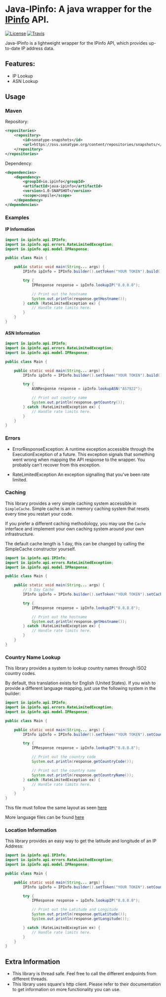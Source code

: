 # Java-IPinfo: A java wrapper for the [IPinfo](https://ipinfo.io/) API.

[![License](http://img.shields.io/:license-apache-blue.svg)](LICENSE)
[![Travis](https://travis-ci.com/ipinfo/java.svg?branch=master&style=flat-square)](https://travis-ci.com/ipinfo/java-ipinfo)

Java-IPinfo is a lightweight wrapper for the IPinfo API, which provides up-to-date IP address data.

## Features:

- IP Lookup
- ASN Lookup

## Usage

### Maven
Repository:

```xml
<repositories>
    <repository>
        <id>sonatype-snapshots</id>
        <url>https://oss.sonatype.org/content/repositories/snapshots/</url>
    </repository>
</repositories>
```

Dependency:

```xml
<dependencies>
    <dependency>
        <groupId>io.ipinfo</groupId>
        <artifactId>java-ipinfo</artifactId>
        <version>1.0-SNAPSHOT</version>
        <scope>compile</scope>
    </dependency>
</dependencies>
```

### Examples

#### IP Information


````java
import io.ipinfo.api.IPInfo;
import io.ipinfo.api.errors.RateLimitedException;
import io.ipinfo.api.model.IPResponse;

public class Main {

    public static void main(String... args) {
        IPInfo ipInfo = IPInfo.builder().setToken("YOUR TOKEN").build();

        try {
            IPResponse response = ipInfo.lookupIP("8.8.8.8");

            // Print out the hostname
            System.out.println(response.getHostname());
        } catch (RateLimitedException ex) {
            // Handle rate limits here.
        }
    }
}
````


#### ASN Information

````java
import io.ipinfo.api.IPInfo;
import io.ipinfo.api.errors.RateLimitedException;
import io.ipinfo.api.model.IPResponse;

public class Main {

    public static void main(String... args) {
        IPInfo ipInfo = IPInfo.builder().setToken("YOUR TOKEN").build();

        try {
            ASNResponse response = ipInfo.lookupASN("AS7922");

            // Print out country name
            System.out.println(response.getCountry());
        } catch (RateLimitedException ex) {
            // Handle rate limits here.
        }
    }
}
````

### Errors

- ErrorResponseException: A runtime exception accessible through the ExecutionException of a future. This exception signals that something went wrong when mapping the API response to the wrapper. You probably can't recover from this exception.

- RateLimitedException An exception signalling that you've been rate limited.

### Caching

This library provides a very simple caching system accessible in `SimpleCache`. Simple cache is an in memory caching system that resets every time you restart your code.

If you prefer a different caching methodology, you may use the `Cache` interface and implement your own caching system around your own infrastructure.

The default cache length is 1 day, this can be changed by calling the SimpleCache constructor yourself.


```java
import io.ipinfo.api.IPInfo;
import io.ipinfo.api.errors.RateLimitedException;
import io.ipinfo.api.model.IPResponse;

public class Main {

    public static void main(String... args) {
        // 5 Day Cache
        IPInfo ipInfo = IPInfo.builder().setToken("YOUR TOKEN").setCache(new SimpleCache(Duration.ofDays(5))).build();

        try {
            IPResponse response = ipInfo.lookupIP("8.8.8.8");

            // Print out the hostname
            System.out.println(response.getHostname());
        } catch (RateLimitedException ex) {
            // Handle rate limits here.
        }
    }
}
```

### Country Name Lookup

This library provides a system to lookup country names through ISO2 country codes.

By default, this translation exists for English (United States). If you wish to provide a different language mapping, just use the following system in the builder:

```java
import io.ipinfo.api.IPInfo;
import io.ipinfo.api.errors.RateLimitedException;
import io.ipinfo.api.model.IPResponse;

public class Main {

    public static void main(String... args) {
        IPInfo ipInfo = IPInfo.builder().setToken("YOUR TOKEN").setCountryFile(new File("path/to/file.json")).build();

        try {
            IPResponse response = ipInfo.lookupIP("8.8.8.8");

            // Print out the country code
            System.out.println(response.getCountryCode());

            // Print out the country name
            System.out.println(response.getCountryName());
        } catch (RateLimitedException ex) {
            // Handle rate limits here.
        }
    }
}
```

This file must follow the same layout as seen [here](https://github.com/ipinfo/java-ipinfo/blob/master/src/main/resources/en_US.json)

More language files can be found [here](https://country.io/data)

### Location Information

This library provides an easy way to get the latitude and longitude of an IP Address:

```java
import io.ipinfo.api.IPInfo;
import io.ipinfo.api.errors.RateLimitedException;
import io.ipinfo.api.model.IPResponse;

public class Main {

    public static void main(String... args) {
        IPInfo ipInfo = IPInfo.builder().setToken("YOUR TOKEN").setCountryFile(new File("path/to/file.json")).build();

        try {
            IPResponse response = ipInfo.lookupIP("8.8.8.8");

            // Print out the Latitude and Longitude
            System.out.println(response.getLatitude());
            System.out.println(response.getLongitude());

        } catch (RateLimitedException ex) {
            // Handle rate limits here.
        }
    }
}
```

## Extra Information

- This library is thread safe. Feel free to call the different endpoints from different threads.
- This library uses square's http client. Please refer to their documentation to get information on more functionality you can use.

